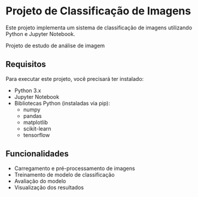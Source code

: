 # Projeto de Classificação de Imagens

Este projeto implementa um sistema de classificação de imagens utilizando Python e Jupyter Notebook.

Projeto de estudo de análise de imagem

## Requisitos

Para executar este projeto, você precisará ter instalado:

- Python 3.x
- Jupyter Notebook
- Bibliotecas Python (instaladas via pip):
  - numpy
  - pandas
  - matplotlib
  - scikit-learn
  - tensorflow
    
## Funcionalidades

- Carregamento e pré-processamento de imagens
- Treinamento de modelo de classificação
- Avaliação do modelo
- Visualização dos resultados

